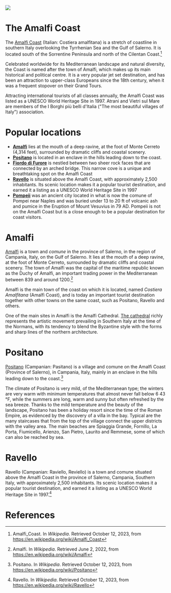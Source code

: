 [![](https://v3.juncture-digital.org/badge.png)](https://v3.juncture-digital.org)

<param ve-config title="Juncture Examples" subtitle="The Amalfi Coast" banner="wc:AmalfiCoast11.jpg" layout="vtl">

# The Amalfi Coast

<param ve-gallery src="gh:rsnyder/gh-test/examples/j1/Amalfi_Coast.jpg">
<param ve-gallery src="gh:rsnyder/gh-test/examples/j1/Amalfi.jpg">
<param ve-gallery src="gh:rsnyder/gh-test/examples/j1/Fiordo_di_Furore__1.jpg">
<param ve-gallery src="gh:rsnyder/gh-test/examples/j1/Fiordo_di_Furore__2.jpg">
<param ve-gallery src="gh:rsnyder/gh-test/examples/j1/Positano.jpg">
<param ve-gallery src="gh:rsnyder/gh-test/examples/j1/Ravello__1.jpg">
<param ve-gallery src="gh:rsnyder/gh-test/examples/j1/Ravello__2.jpg">
<param ve-gallery src="gh:rsnyder/gh-test/examples/j1/Ravello__3.jpg">

The [Amalfi Coast](Q212214) (Italian: Costiera amalfitana) is a stretch of coastline in southern Italy overlooking the Tyrrhenian Sea and the Gulf of Salerno. It is located south of the Sorrentine Peninsula and north of the Cilentan Coast.[^1]

Celebrated worldwide for its Mediterranean landscape and natural diversity, the Coast is named after the town of Amalfi, which makes up its main historical and political centre. It is a very popular jet set destination, and has been an attraction to upper-class Europeans since the 18th century, when it was a frequent stopover on their Grand Tours.

Attracting international tourists of all classes annually, the Amalfi Coast was listed as a UNESCO World Heritage Site in 1997. Atrani and Vietri sul Mare are members of the I Borghi più belli d'Italia ("The most beautiful villages of Italy") association.

# Popular locations

- **[Amalfi](flyto/Q80563,15)** lies at the mouth of a deep ravine, at the foot of Monte Cerreto (4,314 feet), surrounded by dramatic cliffs and coastal scenery.
- **[Positano](flyto/Q81345,15)** is located in an enclave in the hills leading down to the coast.
- **[Fiordo di Furore](flyto/Q33163826,15)** is nestled between two sheer rock faces that are connected by an arched bridge. This narrow cove is a unique and breathtaking spot on the Amalfi Coast
- **[Ravello](flyto/Q81427,15)** is situated above the Amalfi Coast, with approximately 2,500 inhabitants. Its scenic location makes it a popular tourist destination, and earned it a listing as a UNESCO World Heritage Site in 1997
- **[Pompeii](flyto/Q43332,15)** was an ancient city located in what is now the comune of Pompei near Naples and was buried under 13 to 20 ft of volcanic ash and pumice in the Eruption of Mount Vesuvius in 79 AD.  Pompeii is not on the Amalfi Coast but is a close enough to be a popular destination for coast visitors.
<param ve-map center="Q212214" zoom="10">
<param ve-map-marker qid="Q81345">
<param ve-map-marker qid="Q80563">
<param ve-map-marker qid="Q33163826">
<param ve-map-marker qid="Q81427">
<param ve-map-marker qid="Q43332">

# Amalfi

<param ve-image src="gh:rsnyder/gh-test/examples/j1/Amalfi.jpg">

[Amalfi](Q80563) is a town and _comune_ in the province of Salerno, in the region of Campania, Italy, on the Gulf of Salerno. It lies at the mouth of a deep ravine, at the foot of Monte Cerreto, surrounded by dramatic cliffs and coastal scenery. The town of Amalfi was the capital of the maritime republic known as the Duchy of Amalfi, an important trading power in the Mediterranean between 839 and around 1200.[^3]

Amalfi is the main town of the coast on which it is located, named _Costiera Amalfitana_ (Amalfi Coast), and is today an important tourist destination together with other towns on the same coast, such as Positano, Ravello and others.

One of the main sites in Amalfi is the Amalfi Cathedral. [The cathedral](zoomto/1894,1055,560,421) richly represents the artistic movement prevailing in Southern Italy at the time of the Normans, with its tendency to blend the Byzantine style with the forms and sharp lines of the northern architecture.
 
# Positano

<param ve-image src="gh:rsnyder/gh-test/examples/j1/Positano.jpg">
<param ve-image src="wc:Positano_Sunset.JPG">

[Positano](Q81345) (Campanian: Pasitano) is a village and comune on the Amalfi Coast (Province of Salerno), in Campania, Italy, mainly in an enclave in the hills leading down to the coast.[^2]

The climate of Positano is very mild, of the Mediterranean type; the winters are very warm with minimum temperatures that almost never fall below 6 43 °F, while the summers are long, warm and sunny but often refreshed by the sea breeze. Thanks to the mild temperature and the beauty of the landscape, Positano has been a holiday resort since the time of the Roman Empire, as evidenced by the discovery of a villa in the bay. Typical are the many staircases that from the top of the village connect the upper districts with the valley area. The main beaches are Spiaggia Grande, Fornillo, La Porta, Fiumicello, Arienzo, San Pietro, Laurito and Remmese, some of which can also be reached by sea.

# Ravello

Ravello (Campanian: Raviello, Reviello) is a town and comune situated above the Amalfi Coast in the province of Salerno, Campania, Southern Italy, with approximately 2,500 inhabitants. Its scenic location makes it a popular tourist destination, and earned it a listing as a UNESCO World Heritage Site in 1997.[^4]
<param ve-image src="gh:juncture-digital/template/examples/amalfi-coast/Ravello__1.jpg">
<param ve-image src="gh:rsnyder/gh-test/examples/j1/Ravello__2.jpg">
<param ve-image src="gh:rsnyder/gh-test/examples/j1/Ravello__3.jpg">


# References

[^1]: Amalfi_Coast. In _Wikipedia_.  Retrieved October 12, 2023, from  https://en.wikipedia.org/wiki/Amalfi_Coast
[^2]: Positano. In _Wikipedia_.  Retrieved October 12, 2023, from  https://en.wikipedia.org/wiki/Positano
[^3]: Amalfi. In _Wikipedia_.  Retrieved June 2, 2022, from  https://en.wikipedia.org/wiki/Amalfi
[^4]: Ravello. In _Wikipedia_.  Retrieved October 12, 2023, from  https://en.wikipedia.org/wiki/Ravello